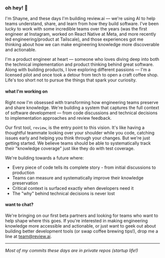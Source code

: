 ### oh hey! 👋

I'm Shayne, and these days I'm building review.ai — we're using AI to help teams understand, share, and learn from how they build software. I've been lucky to work with some incredible teams over the years (was the first engineer at Instagram, worked on React Native at Meta, and more recently led engineering/product at Tailscale), and those experiences got me thinking about how we can make engineering knowledge more discoverable and actionable.

I'm a product engineer at heart — someone who loves diving deep into both the technical implementation and product thinking behind great software. Along with building products, I love exploring different passions — I'm a licensed pilot and once took a detour from tech to open a craft coffee shop. Life's too short not to pursue the things that spark your curiosity.

#### what I'm working on

Right now I'm obsessed with transforming how engineering teams preserve and share knowledge. We're building a system that captures the full context of software development — from code discussions and technical decisions to implementation approaches and review feedback. 

Our first tool, `review`, is the entry point to this vision. It's like having a thoughtful teammate looking over your shoulder while you code, catching issues early and helping you think through your changes. But we're just getting started. We believe teams should be able to systematically track their "knowledge coverage" just like they do with test coverage.

We're building towards a future where:
- Every piece of code tells its complete story - from initial discussions to production
- Teams can measure and systematically improve their knowledge preservation
- Critical context is surfaced exactly when developers need it
- The "why" behind technical decisions is never lost

#### want to chat?

We're bringing on our first beta partners and looking for teams who want to help shape where this goes. If you're interested in making engineering knowledge more accessible and actionable, or just want to geek out about building better development tools (or swap coffee brewing tips!), drop me a line at team@review.ai.

---

*Most of my commits these days are in private repos (startup life!)*
